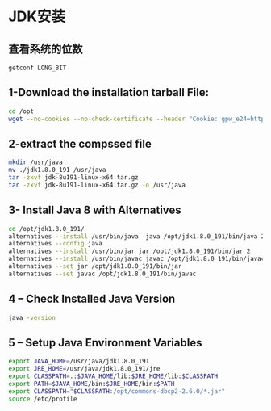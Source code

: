 # JDK安装

## 查看系统的位数
    
`getconf LONG_BIT`
    
## 1-Download the installation tarball File:

```bash
cd /opt
wget --no-cookies --no-check-certificate --header "Cookie: gpw_e24=http%3A%2F%2Fwww.oracle.com%2F; oraclelicense=accept-securebackup-cookie" "http://download.oracle.com/otn-pub/java/jdk/8u191-b12/2787e4a523244c269598db4e85c51e0c/jdk-8u191-linux-x64.tar.gz"
```

## 2-extract the compssed file

```bash
mkdir /usr/java
mv ./jdk1.8.0_191 /usr/java
tar -zxvf jdk-8u191-linux-x64.tar.gz
tar -zxvf jdk-8u191-linux-x64.tar.gz -o /usr/java
```   
 
## 3- Install Java 8 with Alternatives

```bash
cd /opt/jdk1.8.0_191/
alternatives --install /usr/bin/java  java /opt/jdk1.8.0_191/bin/java 2
alternatives --config java
alternatives --install /usr/bin/jar jar /opt/jdk1.8.0_191/bin/jar 2
alternatives --install /usr/bin/javac javac /opt/jdk1.8.0_191/bin/javac 2
alternatives --set jar /opt/jdk1.8.0_191/bin/jar
alternatives --set javac /opt/jdk1.8.0_191/bin/javac
```
    
## 4 – Check Installed Java Version

```bash
java -version
```    

## 5 – Setup Java Environment Variables

```bash
export JAVA_HOME=/usr/java/jdk1.8.0_191
export JRE_HOME=/usr/java/jdk1.8.0_191/jre
export CLASSPATH=.:$JAVA_HOME/lib:$JRE_HOME/lib:$CLASSPATH
export PATH=$JAVA_HOME/bin:$JRE_HOME/bin:$PATH
export CLASSPATH="$CLASSPATH:/opt/commons-dbcp2-2.6.0/*.jar"
source /etc/profile
```     
    
    

    

    

